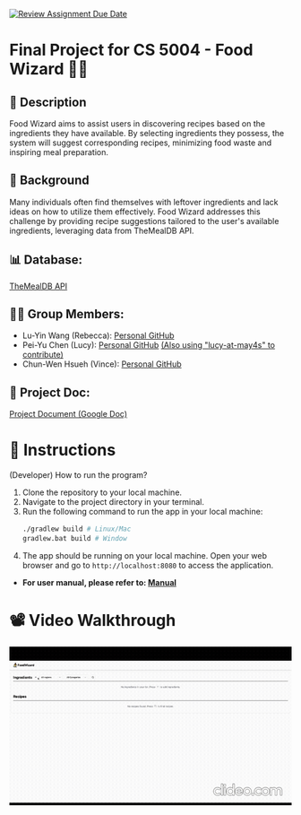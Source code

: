[![Review Assignment Due Date](https://classroom.github.com/assets/deadline-readme-button-22041afd0340ce965d47ae6ef1cefeee28c7c493a6346c4f15d667ab976d596c.svg)](https://classroom.github.com/a/IE0ITl4j)
# Final Project for CS 5004 - Food Wizard 🧙‍♂️

## 📖 Description
Food Wizard aims to assist users in discovering recipes based on the ingredients they have available. By selecting ingredients they possess, the system will suggest corresponding recipes, minimizing food waste and inspiring meal preparation.

## 📖 Background
Many individuals often find themselves with leftover ingredients and lack ideas on how to utilize them effectively. Food Wizard addresses this challenge by providing recipe suggestions tailored to the user's available ingredients, leveraging data from TheMealDB API.

## 📊 Database:
[TheMealDB API](https://www.themealdb.com/api.php)

## 👱🏼 Group Members:
- Lu-Yin Wang (Rebecca): [Personal GitHub](https://github.com/rebwang)
- Pei-Yu Chen (Lucy): [Personal GitHub](https://github.com/lucyyyychen) [(Also using "lucy-at-may4s" to contribute)](https://github.com/lucy-at-may4s)
- Chun-Wen Hsueh (Vince): [Personal GitHub](https://github.com/ChunWenHsueh)

## 📃 Project Doc:
[Project Document (Google Doc)](https://docs.google.com/document/d/1VaDUGM-LZnDLe40iMbah4sar-XQG5n3iLFPSMUdu374/edit?usp=sharing)

# 🧰 Instructions
(Developer) How to run the program?
1. Clone the repository to your local machine.
2. Navigate to the project directory in your terminal.
3. Run the following command to run the app in your local machine:
    ```bash
    ./gradlew build # Linux/Mac
    gradlew.bat build # Window
    ```
4. The app should be running on your local machine. Open your web browser and go to `http://localhost:8080` to access the application.

* **For user manual, please refer to: [Manual](Manual/README.md)**

# 📽️ Video Walkthrough
<img src='img/foodwizard.gif' title='Video Walkthrough' width='' alt='Video Walkthrough' />
